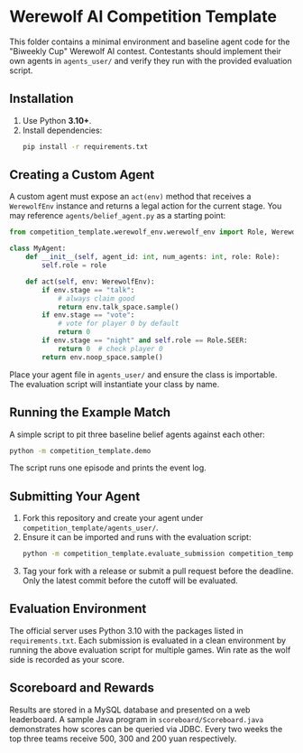 # Werewolf AI Competition Template

This folder contains a minimal environment and baseline agent code for the "Biweekly Cup" Werewolf AI contest. Contestants should implement their own agents in `agents_user/` and verify they run with the provided evaluation script.

## Installation

1. Use Python **3.10+**.
2. Install dependencies:
   ```bash
   pip install -r requirements.txt
   ```

## Creating a Custom Agent

A custom agent must expose an `act(env)` method that receives a `WerewolfEnv` instance and returns a legal action for the current stage. You may reference `agents/belief_agent.py` as a starting point:

```python
from competition_template.werewolf_env.werewolf_env import Role, WerewolfEnv

class MyAgent:
    def __init__(self, agent_id: int, num_agents: int, role: Role):
        self.role = role

    def act(self, env: WerewolfEnv):
        if env.stage == "talk":
            # always claim good
            return env.talk_space.sample()
        if env.stage == "vote":
            # vote for player 0 by default
            return 0
        if env.stage == "night" and self.role == Role.SEER:
            return 0  # check player 0
        return env.noop_space.sample()
```

Place your agent file in `agents_user/` and ensure the class is importable. The evaluation script will instantiate your class by name.

## Running the Example Match

A simple script to pit three baseline belief agents against each other:

```bash
python -m competition_template.demo
```

The script runs one episode and prints the event log.

## Submitting Your Agent

1. Fork this repository and create your agent under `competition_template/agents_user/`.
2. Ensure it can be imported and runs with the evaluation script:
   ```bash
   python -m competition_template.evaluate_submission competition_template.agents_user.my_agent.MyAgent
   ```
3. Tag your fork with a release or submit a pull request before the deadline. Only the latest commit before the cutoff will be evaluated.

## Evaluation Environment

The official server uses Python 3.10 with the packages listed in `requirements.txt`.
Each submission is evaluated in a clean environment by running the above evaluation script for multiple games. Win rate as the wolf side is recorded as your score.

## Scoreboard and Rewards

Results are stored in a MySQL database and presented on a web leaderboard. A sample Java program in `scoreboard/Scoreboard.java` demonstrates how scores can be queried via JDBC. Every two weeks the top three teams receive 500, 300 and 200 yuan respectively.
